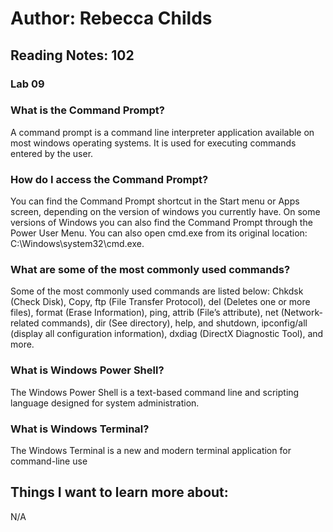 # Author: Rebecca Childs
## Reading Notes: 102
### Lab 09
### What is the Command Prompt?
A command prompt is a command line interpreter application available on most windows operating systems. It is used for executing commands entered by the user. 
### How do I access the Command Prompt?
You can find the Command Prompt shortcut in the Start menu or Apps screen, depending on the version of windows you currently have. On some versions of Windows you can also find the Command Prompt through the Power User Menu. You can also open cmd.exe from its original location: C:\Windows\system32\cmd.exe. 
### What are some of the most commonly used commands?
Some of the most commonly used commands are listed below:
Chkdsk (Check Disk), Copy, ftp (File Transfer Protocol), del (Deletes one or more files), format (Erase Information), ping, attrib (File’s attribute), net (Network-related commands), dir (See directory), help, and shutdown, ipconfig/all (display all configuration information), dxdiag (DirectX Diagnostic Tool), and more. 
### What is Windows Power Shell?
The Windows Power Shell is a text-based command line and scripting language designed for system administration. 
### What is Windows Terminal?
The Windows Terminal is a new and modern terminal application for command-line use
## Things I want to learn more about:
N/A
